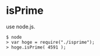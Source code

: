 # isPrime

use node.js.

    $ node
    > var hoge = require("./isprime");
    > hoge.isPrime( 4591 );

